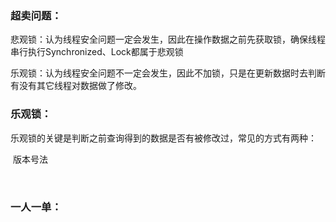 ### 超卖问题：

​		悲观锁：认为线程安全问题一定会发生，因此在操作数据之前先获取锁，确保线程串行执行Synchronized、Lock都属于悲观锁

​		乐观锁：认为线程安全问题不一定会发生，因此不加锁，只是在更新数据时去判断有没有其它线程对数据做了修改。

### 乐观锁：

​		乐观锁的关键是判断之前查询得到的数据是否有被修改过，常见的方式有两种：

​		版本号法

​		

### 一人一单：